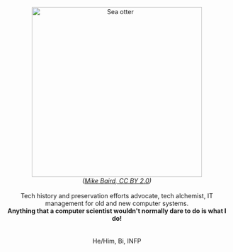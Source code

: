 <p align="center">
  <img src="https://upload.wikimedia.org/wikipedia/commons/1/15/Sea_otter_cropped.jpg" alt="Sea otter" width="384"><br>
  <i>(<a href="https://commons.wikimedia.org/wiki/File:Sea_otter_cropped.jpg">Mike Baird, CC BY 2.0</a>)</i><br>
  <br>
  Tech history and preservation efforts advocate, tech alchemist, IT management for old and new computer systems.<br>
  <b>Anything that a computer scientist wouldn't normally dare to do is what I do!</b><br>
  <br>
  <br>
  He/Him, Bi, INFP
</p>
